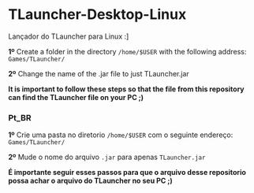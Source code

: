 # TLauncher-Desktop-Linux
Lançador do TLauncher para Linux :]

  **1º** Create a folder in the directory `/home/$USER` with the following address: `Games/TLauncher/`

  **2º** Change the name of the .jar file to just TLauncher.jar

**It is important to follow these steps so that the file from this repository can find the TLauncher file on your PC ;)**

### Pt_BR
 **1º** Crie uma pasta no diretorio `/home/$USER` com o seguinte endereço: `Games/TLauncher/`
 
 **2º** Mude o nome do arquivo `.jar` para apenas `TLauncher.jar`
 
**É importante seguir esses passos para que o arquivo desse repositorio possa achar o arquivo do TLauncher no seu PC ;)**
